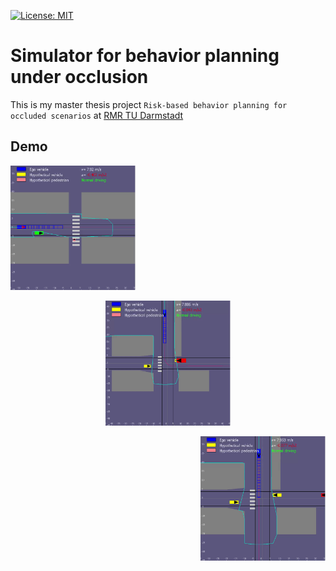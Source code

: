 [![License: MIT](https://img.shields.io/badge/License-MIT-yellow.svg)](https://opensource.org/licenses/MIT)  

Simulator for behavior planning under occlusion
==========

This is my master thesis project `Risk-based behavior planning for occluded scenarios` at [RMR TU Darmstadt](https://www.rmr.tu-darmstadt.de/rmr/aktuelles_rmr/index.de.jsp#/veranstaltungen)

## Demo
<p align="left">
  <img src="doc/videos/pedes.gif" width=200>
</p>
<p align="center">
  <img src="doc/videos/merge.gif" width=200>
</p>
<p align="right">
  <img src="doc/videos/cross.gif" width=200>
</p>